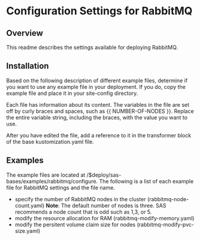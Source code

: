 # Configuration Settings for RabbitMQ

## Overview

This readme describes the settings available for deploying RabbitMQ.

## Installation

Based on the following description of different example files, determine if you want to use any example file in your deployment. If you do, copy the example file and place it in your site-config directory.

Each file has information about its content. The variables in the file are set off by curly braces and spaces, such as {{ NUMBER-OF-NODES }}. Replace the entire variable string, including the braces, with the value you want to use.

After you have edited the file, add a reference to it in the transformer block of the base kustomization.yaml file.

## Examples

The example files are located at /$deploy/sas-bases/examples/rabbitmq/configure. The following is a list of each example file for RabbitMQ settings and the file name.

- specify the number of RabbitMQ nodes in the cluster (rabbitmq-node-count.yaml) **Note**: The default number of nodes is three. SAS recommends a node count that is odd such as 1,3, or 5.
- modify the resource allocation for RAM (rabbitmq-modify-memory.yaml)
- modify the persitent volume claim size for nodes (rabbitmq-modify-pvc-size.yaml)